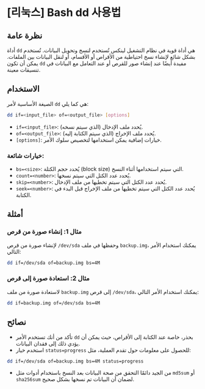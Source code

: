 # [리눅스] Bash dd 사용법

## نظرة عامة
أداة `dd` هي أداة قوية في نظام التشغيل لينكس تُستخدم لنسخ وتحويل البيانات. تُستخدم بشكل شائع لإنشاء نسخ احتياطية من الأقراص أو الأقسام، أو لنقل البيانات بين الملفات. يمكن أن تكون `dd` مفيدة أيضًا عند إنشاء صور للقرص أو عند التعامل مع البيانات في تنسيقات معينة.

## الاستخدام
الصيغة الأساسية لأمر `dd` هي كما يلي:

```bash
dd if=<input_file> of=<output_file> [options]
```

- `if=<input_file>`: يُحدد ملف الإدخال (الذي سيتم نسخه).
- `of=<output_file>`: يُحدد ملف الإخراج (الذي سيتم الكتابة إليه).
- `[options]`: خيارات إضافية يمكن استخدامها لتخصيص سلوك الأمر.

### خيارات شائعة:
- `bs=<size>`: يُحدد حجم الكتلة (block size) التي سيتم استخدامها أثناء النسخ.
- `count=<number>`: يُحدد عدد الكتل التي سيتم نسخها.
- `skip=<number>`: يُحدد عدد الكتل التي سيتم تخطيها من ملف الإدخال.
- `seek=<number>`: يُحدد عدد الكتل التي سيتم تخطيها من ملف الإخراج قبل البدء في الكتابة.

## أمثلة
### مثال 1: إنشاء صورة من قرص
لإنشاء صورة من قرص `/dev/sda` وحفظها في ملف `backup.img`، يمكنك استخدام الأمر التالي:

```bash
dd if=/dev/sda of=backup.img bs=4M
```

### مثال 2: استعادة صورة إلى قرص
لاستعادة صورة من ملف `backup.img` إلى قرص `/dev/sda`، يمكنك استخدام الأمر التالي:

```bash
dd if=backup.img of=/dev/sda bs=4M
```

## نصائح
- تأكد من أنك تستخدم الأمر `dd` بحذر، خاصة عند الكتابة إلى الأقراص، حيث يمكن أن يؤدي ذلك إلى فقدان البيانات.
- استخدم خيار `status=progress` للحصول على معلومات حول تقدم العملية، مثل:

```bash
dd if=/dev/sda of=backup.img bs=4M status=progress
```
- من الجيد دائمًا التحقق من صحة البيانات بعد النسخ باستخدام أدوات مثل `md5sum` أو `sha256sum` لضمان أن البيانات تم نسخها بشكل صحيح.